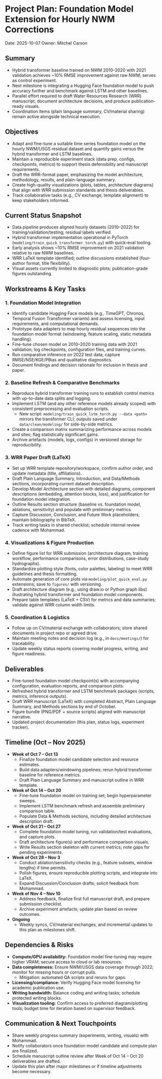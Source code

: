 # Project Plan: Foundation Model Extension for Hourly NWM Corrections

Date: 2025-10-07
Owner: Mitchel Carson

## Summary
- Hybrid transformer baseline trained on NWM 2010–2020 with 2021 validation achieves ~10% RMSE improvement against raw NWM; serves as control experiment.
- Next milestone is integrating a Hugging Face foundation model to push accuracy further and benchmark against LSTM and other baselines.
- Parallel effort required to draft Water Resources Research (WRR) manuscript, document architecture decisions, and produce publication-ready visuals.
- Coordination items (plain language summary, CV/material sharing) remain active alongside technical execution.

## Objectives
- Adapt and fine-tune a suitable time series foundation model on the hourly NWM/USGS residual dataset and quantify gains versus the hybrid transformer and LSTM baselines.
- Maintain a reproducible experiment stack (data prep, configs, checkpoints, metrics) to support thesis defensibility and manuscript requirements.
- Draft the WRR-format paper, emphasizing the model architecture, methodology, results, and plain-language summary.
- Create high-quality visualizations (plots, tables, architecture diagrams) that align with WRR submission standards and thesis deliverables.
- Track collaborative tasks (e.g., CV exchange, template alignment) to keep stakeholders informed.

## Current Status Snapshot
- Data pipeline produces aligned hourly datasets (2010–2022) for training/validation/testing; residual labels verified.
- Hybrid transformer implementation operational in PyTorch (`modeling/train_quick_transformer_torch.py`) with quick-eval tooling.
- Early analysis shows ~10% RMSE improvement on 2021 validation relative to raw NWM baselines.
- WRR LaTeX template identified; outline discussions established (four-author format, title flexibility).
- Visual assets currently limited to diagnostic plots; publication-grade figures outstanding.

## Workstreams & Key Tasks

### 1. Foundation Model Integration
- Identify candidate Hugging Face models (e.g., TimeGPT, Chronos, Temporal Fusion Transformer variants) and assess licensing, input requirements, and computational demands.
- Prototype data adapters to map hourly residual sequences into the foundation model format (windowing, feature scaling, static metadata handling).
- Fine-tune chosen model on 2010–2020 training data with 2021 validation; log checkpoints, configuration files, and training curves.
- Run comparative inference on 2022 test data; capture RMSE/NSE/KGE/PBias and qualitative diagnostics.
- Document findings and decision rationale for inclusion in thesis and paper.

### 2. Baseline Refresh & Comparative Benchmarks
- Reproduce hybrid transformer training runs to establish control metrics with up-to-date data splits and logging.
- Implement LSTM (and any other reference models already scoped) with consistent preprocessing and evaluation scripts.
  - New script: `modeling/train_quick_lstm_torch.py --data <path>` mirrors the transformer CLI; outputs saved under `data/clean/modeling/` for side-by-side metrics.
- Create a comparison matrix summarizing performance across models and sites; flag statistically significant gains.
- Archive artefacts (models, logs, configs) in versioned storage for reproducibility.

### 3. WRR Paper Draft (LaTeX)
- Set up WRR template repository/workspace, confirm author order, and update metadata (title, affiliations).
- Draft Plain Language Summary, Introduction, and Data/Methods sections, incorporating current dataset description.
- Develop Model Architecture section with detailed diagrams, component descriptions (embedding, attention blocks, loss), and justification for foundation model integration.
- Outline Results section structure (baseline vs. foundation model, ablations, sensitivity) and populate with preliminary metrics.
- Capture Discussion, Conclusion, and Future Work placeholders; maintain bibliography in BibTeX.
- Track writing tasks in shared checklist; schedule internal review cadence with Mohammad.

### 4. Visualizations & Figure Production
- Define figure list for WRR submission (architecture diagram, training workflow, performance comparisons, error distributions, case-study hydrographs).
- Standardize plotting style (fonts, color palettes, labeling) to meet WRR guidelines and thesis formatting.
- Automate generation of core plots via `modeling/plot_quick_eval.py` extensions; save to `figures/` with versioning.
- Draft architecture diagram (e.g., using draw.io or Python graph libs) illustrating hybrid transformer and foundation model components.
- Prepare table templates (LaTeX + CSV) for metrics and data summaries; validate against WRR column width limits.

### 5. Coordination & Logistics
- Follow up on CV/material exchange with collaborators; store shared documents in project repo or agreed drive.
- Maintain meeting notes and decision log (e.g., in `docs/meetings/`) for traceability.
- Update weekly status reports covering model progress, writing, and figure readiness.

## Deliverables
- Fine-tuned foundation model checkpoint(s) with accompanying configuration, evaluation reports, and comparison plots.
- Refreshed hybrid transformer and LSTM benchmark packages (scripts, metrics, inference outputs).
- Draft WRR manuscript (LaTeX) with completed Abstract, Plain Language Summary, and Methods sections by end of October.
- Figure bundle (PNG/PDF + source scripts) aligned with manuscript narrative.
- Updated project documentation (this plan, status logs, experiment tracker).

## Timeline (Oct – Nov 2025)
- **Week of Oct 7 – Oct 13**
  - Finalize foundation model candidate selection and resource estimates.
  - Build data adapters/windowing pipelines; rerun hybrid transformer baseline for reference metrics.
  - Draft Plain Language Summary and manuscript outline in WRR template.
- **Week of Oct 14 – Oct 20**
  - Fine-tune foundation model on training set; begin hyperparameter sweeps.
  - Implement LSTM benchmark refresh and assemble preliminary comparison table.
  - Populate Data & Methods sections, including detailed architecture description draft.
- **Week of Oct 21 – Oct 27**
  - Complete foundation model tuning, run validation/test evaluations, and capture plots.
  - Draft architecture figure(s) and performance comparison visuals.
  - Write Results section skeleton with current metrics; note gaps for pending experiments.
- **Week of Oct 28 – Nov 3**
  - Conduct ablation/sensitivity checks (e.g., feature subsets, window lengths) if time permits.
  - Polish figures, ensure reproducible plotting scripts, and integrate into LaTeX.
  - Expand Discussion/Conclusion drafts; solicit feedback from Mohammad.
- **Week of Nov 4 – Nov 10**
  - Address feedback, finalize first full manuscript draft, and prepare submission checklist.
  - Archive experiment artefacts; update plan based on review outcomes.
- **Ongoing**
  - Weekly syncs, CV/material exchanges, and incremental updates to this plan as milestones shift.

## Dependencies & Risks
- **Compute/GPU availability:** Foundation model fine-tuning may require higher VRAM; secure access to cloud or lab resources.
- **Data completeness:** Ensure NWM/USGS data coverage through 2022; monitor for missing hours or corrupt pulls.
  - Mitigation: automated QA scripts and reruns for gaps.
- **Licensing/compliance:** Verify Hugging Face model licensing for academic publication use.
- **Writing bandwidth:** Balance coding and writing tasks; schedule protected writing blocks.
- **Visualization tooling:** Confirm access to preferred diagram/plotting tools; budget time for iteration based on supervisor feedback.

## Communication & Next Touchpoints
- Share weekly progress summary (experiments, writing, visuals) with Mohammad.
- Notify collaborators once foundation model candidate and compute plan are finalized.
- Schedule manuscript outline review after Week of Oct 14 – Oct 20 deliverables are drafted.
- Update this plan after major milestones or if timeline adjustments become necessary.
